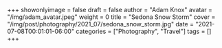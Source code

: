 +++
showonlyimage = false
draft = false
author = "Adam Knox"
avatar = "/img/adam_avatar.jpeg"
weight = 0
title = "Sedona Snow Storm"
cover = "/img/post/photography/2021_07/sedona_snow_storm.jpg"
date = "2021-07-08T00:01:01-06:00"
categories = ["Photography", "Travel"]
tags = []
+++
<!--more-->
